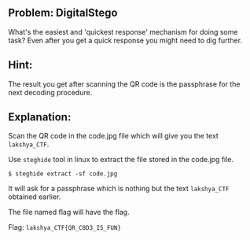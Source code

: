 ## Problem: DigitalStego
What's the easiest and 'quickest response' mechanism for doing some task? Even after you get a quick response you might need to dig further.

## Hint:
The result you get after scanning the QR code is the passphrase for the next decoding procedure.

## Explanation:

Scan the QR code in the code.jpg file which will give you the text `lakshya_CTF`.

Use `steghide` tool in linux to extract the file stored in the code.jpg file.

`$ steghide extract -sf code.jpg`

It will ask for a passphrase which is nothing but the text `lakshya_CTF` obtained earlier.

The file named flag will have the flag.

Flag: `lakshya_CTF{QR_C0D3_I5_FUN}`